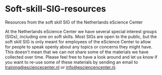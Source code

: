 # Soft-skill-SIG-resources
Resources from the soft skill SIG of the Netherlands eScience Center

At the Netherlands eScience Center we have several special interest groups (SIGs), including one on soft skills. Most SIGs are open to the public, but the soft skill SIG is only meant for employees of the eScience Center to allow for people to speak openly about any topics or concerns they might have. This doesn't mean that we can not share some of the materials we have collected over time. Please feel free to have a look around and let us know if you want to re-use some of these materials by sending an email to training@esciencecenter.nl or info@esciencencenter.nl.
